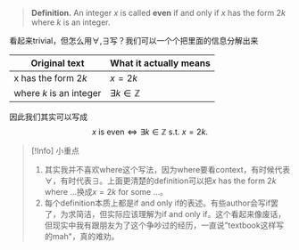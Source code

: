 
> **Definition.** An integer $x$ is called **even** if and only if $x$ has the form $2k$ where $k$ is an integer.

看起来trivial，但怎么用$\forall,\exists$写？我们可以一个个把里面的信息分解出来

| Original text           | What it actually means    |
| ----------------------- | ------------------------- |
| x has the form $2k$     | $x = 2k$                  |
| where $k$ is an integer | $\exists k\in \mathbb{Z}$ |
因此我们其实可以写成 $$
x\text{ is even} \iff \exists k\in\mathbb{Z}\text{ s.t. }x=2k.
$$
> [!Info] 小重点
> 1. 其实我并不喜欢where这个写法，因为where要看context，有时候代表$\forall$，有时代表$\exists$。上面更清楚的definition可以把$x$ has the form $2k$ where ...换成$x=2k$ for some ...。
> 2. 每个definition本质上都是if and only if的表述。有些author会写if罢了，为求简洁，但实际应该理解为if and only if。这个看起来像废话，但现实中我有跟朋友为了这个争吵过的经历，一直说"textbook这样写的mah"，真的难劝。
